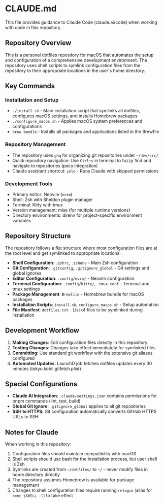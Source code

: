 # CLAUDE.md

This file provides guidance to Claude Code (claude.ai/code) when working with code in this repository.

## Repository Overview

This is a personal dotfiles repository for macOS that automates the setup and configuration of a comprehensive development environment. The repository uses shell scripts to symlink configuration files from the repository to their appropriate locations in the user's home directory.

## Key Commands

### Installation and Setup
- `./install.sh` - Main installation script that symlinks all dotfiles, configures macOS settings, and installs Homebrew packages
- `./configure_macos.sh` - Applies macOS system preferences and configurations
- `brew bundle` - Installs all packages and applications listed in the Brewfile

### Repository Management
- The repository uses `ghq` for organizing git repositories under `~/dev/src/`
- Quick repository navigation: Use `Ctrl+s` in terminal to fuzzy find and navigate to repositories (peco integration)
- Claude assistant shortcut: `yolo` - Runs Claude with skipped permissions

### Development Tools
- Primary editor: Neovim (`nvim`)
- Shell: Zsh with Sheldon plugin manager
- Terminal: Kitty with tmux
- Version management: mise (for multiple runtime versions)
- Directory environments: direnv for project-specific environment variables

## Repository Structure

The repository follows a flat structure where most configuration files are at the root level and get symlinked to appropriate locations:

- **Shell Configuration**: `.zshrc`, `.zshenv` - Main Zsh configuration
- **Git Configuration**: `.gitconfig`, `.gitignore_global` - Git settings and global ignores
- **Editor Configuration**: `.config/nvim/` - Neovim configuration
- **Terminal Configuration**: `.config/kitty/`, `.tmux.conf` - Terminal and tmux settings
- **Package Management**: `Brewfile` - Homebrew bundle for macOS packages
- **Installation Scripts**: `install.sh`, `configure_macos.sh` - Setup automation
- **File Manifest**: `dotfiles.txt` - List of files to be symlinked during installation

## Development Workflow

1. **Making Changes**: Edit configuration files directly in this repository
2. **Testing Changes**: Changes take effect immediately for symlinked files
3. **Committing**: Use standard git workflow with the extensive git aliases configured
4. **Automated Updates**: LaunchD job fetches dotfiles updates every 30 minutes (tokyo.kohii.gitfetch.plist)

## Special Configurations

- **Claude AI Integration**: `.claude/settings.json` contains permissions for pnpm commands (lint, test, build)
- **Global Git Ignore**: `.gitignore_global` applies to all git repositories
- **SSH to HTTPS**: Git configuration automatically converts GitHub HTTPS URLs to SSH

## Notes for Claude

When working in this repository:
1. Configuration files should maintain compatibility with macOS
2. Shell scripts should use bash for the installation process, but user shell is Zsh
3. Symlinks are created from `~/dotfiles/` to `~/` - never modify files in home directory directly
4. The repository assumes Homebrew is available for package management
5. Changes to shell configuration files require running `relogin` (alias for `exec $SHELL -l`) to take effect
